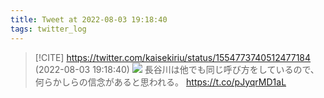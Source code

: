 ```yaml
---
title: Tweet at 2022-08-03 19:18:40
tags: twitter_log
---
```


> [!CITE] https://twitter.com/kaisekiriu/status/1554773740512477184 (2022-08-03 19:18:40)
> ![](https://twitter.com/kaisekiriu/status/1554773740512477184)
> 長谷川は他でも同じ呼び方をしているので、何らかしらの信念があると思われる。
> https://t.co/pJyqrMD1aL
